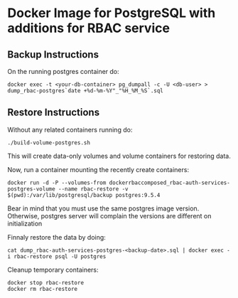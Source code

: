 # Docker Image for PostgreSQL with additions for RBAC service

## Backup Instructions

On the running postgres container do:

	docker exec -t <your-db-container> pg_dumpall -c -U <db-user> > dump_rbac-postgres`date +%d-%m-%Y"_"%H_%M_%S`.sql

## Restore Instructions

Without any related containers running do:

	./build-volume-postgres.sh

This will create data-only volumes and volume containers for restoring data.

Now, run a container mounting the recently create containers:

	docker run -d -P --volumes-from dockerrbaccomposed_rbac-auth-services-postgres-volume --name rbac-restore -v $(pwd):/var/lib/postgresql/backup postgres:9.5.4

Bear in mind that you must use the same postgres image version. Otherwise,
postgres server will complain the versions are different on initialization

Finnaly restore the data by doing:

	cat dump_rbac-auth-services-postgres-<backup-date>.sql | docker exec -i rbac-restore psql -U postgres

Cleanup temporary containers:

	docker stop rbac-restore
	docker rm rbac-restore
